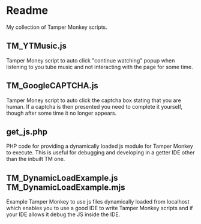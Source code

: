 # Readme

My collection of Tamper Monkey scripts.

## TM_YTMusic.js

Tamper Money script to auto click "continue watching" popup when listening to you tube music and not interacting with
the page for some time.

## TM_GoogleCAPTCHA.js

Tamper Money script to auto click the captcha box stating that you are human. If a captcha is then presented you need
to complete it yourself, though after some time it no longer appears.

## get_js.php

PHP code for providing a dynamically loaded js module for Tamper Monkey to execute. This is useful for debugging and
developing in a getter IDE other than the inbuilt TM one.

## TM_DynamicLoadExample.js TM_DynamicLoadExample.mjs

Example Tamper Monkey to use js files dynamically loaded from localhost which enables you to use a good IDE to write
Tamper Monkey scripts and if your IDE allows it debug the JS inside the IDE.
